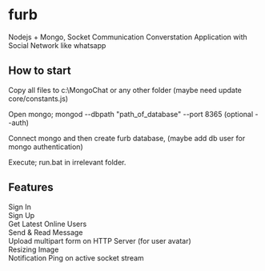 furb
====

Nodejs + Mongo, Socket Communication Converstation Application with Social Network like whatsapp


<h2>How to start</h2>

Copy all files to c:\MongoChat or any other folder (maybe need update core/constants.js)

Open mongo;
    mongod --dbpath "path_of_database" --port 8365 (optional --auth)

Connect mongo and then create furb database, (maybe add db user for mongo authentication) 

Execute;
   run.bat in irrelevant folder.

<h2>Features</h2>
Sign In <br />
Sign Up <br />
Get Latest Online Users <br />
Send & Read Message <br />
Upload multipart form on HTTP Server (for user avatar) <br />
Resizing Image  <br />
Notification Ping on active socket stream <br />
